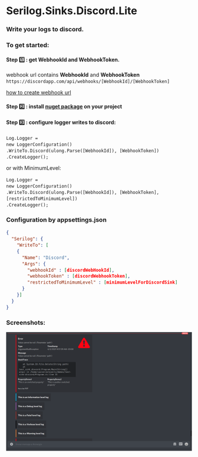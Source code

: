# Serilog.Sinks.Discord.Lite

### Write your logs to discord.

### To get started:
#### Step :one: : get **WebhookId** and **WebhookToken**.

webhook url contains **WebhookId** and **WebhookToken** \
`https://discordapp.com/api/webhooks/[WebhookId]/[WebhookToken]`

[how to create webhook url](https://support.discord.com/hc/en-us/articles/228383668-Intro-to-Webhooks)

#### Step :two: : install [nuget package](https://www.nuget.org/packages/Serilog.Sinks.Discord.Lite/) on your project

#### Step :three: : configure logger writes to discord:
 `Log.Logger =` \
  `new LoggerConfiguration()` \
  `.WriteTo.Discord(ulong.Parse([WebhookId]), [WebhookToken])` \
  `.CreateLogger();`

or with MinimumLevel:

`Log.Logger =` \
`new LoggerConfiguration()` \
`.WriteTo.Discord(ulong.Parse([WebhookId]), [WebhookToken], [restrictedToMinimumLevel])` \
`.CreateLogger();`

### Configuration by appsettings.json

```json
{
  "Serilog": {
    "WriteTo": [
    {
      "Name": "Discord",
      "Args": {
        "webhookId" : [discordWebHookId],
        "webhookToken" : [discordWebhookToken],
        "restrictedToMinimumLevel" : [minimumLevelForDiscordSink]
      }
    }]
  }
}
```

### Screenshots:

![Serilog](/Screenshots/logs.png?raw=true)